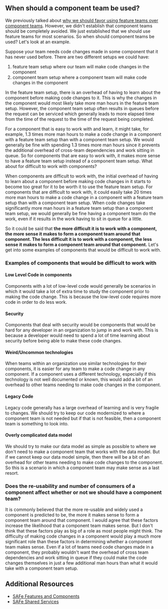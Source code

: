 ## When should a component team be used?
We previously talked about [why we should favor using feature teams over component teams](https://amcneil36.github.io/blogs/feature-teams-vs-component-teams-which-one-is-better). However, we didn't establish that component teams should be completely avoided. We just established that we should use feature teams for most scenarios. So when should component teams be used? Let's look at an example.

Suppose your team needs code changes made in some component that it has never used before. There are two different setups we could have:
1. feature team setup where our team will make code changes in the component
2. component team setup where a component team will make code changes in the component

In the feature team setup, there is an overhead of having to learn about the component before making code changes to it. This is why the changes in the component would most likely take more man hours in the feature team setup. However, the component team setup often results in queues before the request can be serviced which generally leads to more elapsed time from the time of the request to the time of the request being completed. 

For a component that is easy to work with and learn, it might take, for example, 1.3 times more man hours to make a code change in a component with a feature team setup than with a component team setup. We would generally be fine with spending 1.3 times more man hours since it prevents the additional overhead of cross-team dependencies and work sitting in queue. So for components that are easy to work with, it makes more sense to have a feature team setup instead of a component team setup. What about for difficult to work with components?

When components are difficult to work with, the initial overhead of having to learn about a component before making code changes in it starts to become too great for it to be worth it to use the feature team setup. For components that are difficult to work with, it could easily take 20 times more man hours to make a code change in a component with a feature team setup than with a component team setup. When code changes take significantly more man hours in a feature team setup than a component team setup, we would generally be fine having a component team do the work, even if it results in the work having to sit in queue for a little.

So it could be said that **the more difficult it is to work with a component, the more sense it makes to form a component team around that component. The less difficult it is to work with a component, the less sense it makes to form a component team around that component.** Let's get into some examples of components that would be difficult to work with.

### Examples of components that would be difficult to work with
#### Low Level Code in components
Components with a lot of low-level code would generally be scenarios in which it would take a lot of extra time to study the component prior to making the code change. This is because the low-level code requires more code in order to do less work.

#### Security
Components that deal with security would be components that would be hard for any developer in an organization to jump in and work with. This is because a developer would need to spend a lot of time learning about security before being able to make these code changes.

#### Weird/Uncommon technologies
When teams within an organization use similar technologies for their components, it is easier for any team to make a code change in any component. If a component uses a different technology, especially if this technology is not well documented or known, this would add a bit of an overhead to other teams needing to make code changes in the component.

#### Legacy Code
Legacy code generally has a large overhead of learning and is very fragile to changes. We should try to keep our code modernized to where a component team is not needed but if that is not feasible, then a component team is something to look into.

#### Overly complicated data model
We should try to make our data model as simple as possible to where we don't need to make a component team that works with the data model. But if we cannot keep our data model simple, then there will be a bit of an overhead for other teams needing to make code changes to the component. So this is a scenario in which a component team may make sense as a last resort.

### Does the re-usability and number of consumers of a component affect whether or not we should have a component team?
It is commonly believed that the more re-usable and widely used a component is predicted to be, the more it makes sense to form a component team around that component. I would agree that these factors increase the likelihood that a component team makes sense. But I don't think that these factors play as big of a role as most people might think. The difficulty of making code changes in a component would play a much more significant role than these factors in determining whether a component team makes sense. Even if a lot of teams need code changes made in a component, they probably wouldn't want the overhead of cross team dependencies and work sitting in queue if they could make the code changes themselves in just a few additional man hours than what it would take with a component team setup.

## Additional Resources
* [SAFe Features and Components](https://www.scaledagileframework.com/features-and-components/)
* [SAFe Shared Services](https://www.scaledagileframework.com/shared-services/)
